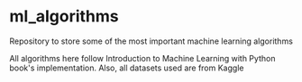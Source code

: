 # ml_algorithms
Repository to store some of the most important machine learning algorithms

All algorithms here follow Introduction to Machine Learning with Python book's implementation. Also, all datasets used are from Kaggle
